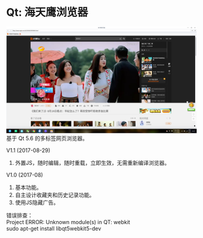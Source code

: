 # Qt: 海天鹰浏览器
![alt](preview.jpg)  
基于 Qt 5.6 的多标签网页浏览器。  

<p>V1.1 (2017-08-29)</p><ol><li>外置JS，随时编辑，随时重载，立即生效，无需重新编译浏览器。</li></ol>
<p>V1.0 (2017-08)</p><ol><li>基本功能。</li><li>自主设计收藏夹和历史记录功能。</li><li>使用JS隐藏广告。</li></ol>

错误排查：  
Project ERROR: Unknown module(s) in QT: webkit  
sudo apt-get install libqt5webkit5-dev  